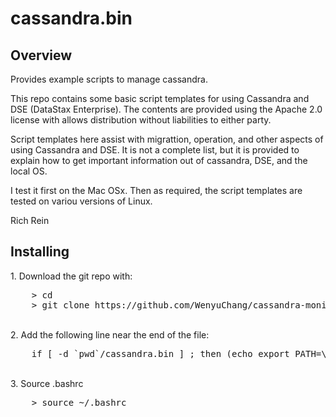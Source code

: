 # cassandra.bin
## Overview
Provides example scripts to manage cassandra.

This repo contains some basic script templates for using Cassandra and DSE (DataStax Enterprise). The contents are provided using the Apache 2.0 license with allows distribution without liabilities to either party.

Script templates here assist with migrattion, operation, and other aspects of using Cassandra and DSE. It is not a complete list, but it is provided to explain how to get important information out of cassandra, DSE, and the local OS.

I test it first on the Mac OSx. Then as required, the script templates are tested on variou versions of Linux.

Rich Rein


## Installing


<sp>1. Download the git repo with:
<pre>
	> cd
    > git clone https://github.com/WenyuChang/cassandra-monitor-utilities.git
</pre>

<br>2. Add the following line near the end of the file:
<pre>
    if [ -d `pwd`/cassandra.bin ] ; then (echo export PATH=\"\$PATH:`pwd`/cassandra.bin\" >> ~/.bashrc); else echo Error: Not in parent folder; fi
</pre>

<br>3. Source .bashrc
<pre>
    > source ~/.bashrc
</pre>



